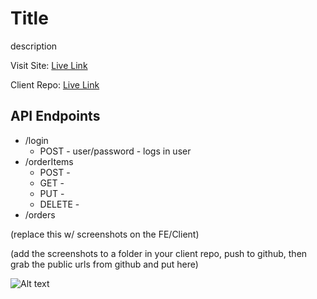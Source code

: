 # Title

description

Visit Site: [Live Link](https://www.thinkful.com)

Client Repo: [Live Link](https://www.thinkful.com)

## API Endpoints

- /login
  - POST - user/password - logs in user
- /orderItems
  - POST -
  - GET -
  - PUT -
  - DELETE -
- /orders

(replace this w/ screenshots on the FE/Client)

(add the screenshots to a folder in your client repo, push to github, then grab
the public urls from github and put here)

![Alt text](imageurl)
